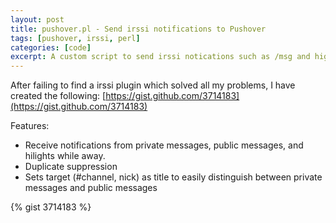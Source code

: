 ```yaml
---
layout: post
title: pushover.pl - Send irssi notifications to Pushover
tags: [pushover, irssi, perl]
categories: [code]
excerpt: A custom script to send irssi notications such as /msg and highlights to the Pushover notification service.
---
```


After failing to find a irssi plugin which solved all my problems, I have created the following: [https://gist.github.com/3714183](https://gist.github.com/3714183)

Features:

 * Receive notifications from private messages, public messages, and hilights while away.
 * Duplicate suppression
 * Sets target (#channel, nick) as title to easily distinguish between private messages and public messages

<!--break-->
{% gist 3714183 %}
